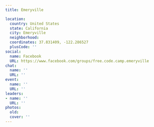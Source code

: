 ```yaml
---
title: Emeryville

location:
  country: United States
  state: California
  city: Emeryville
  neighborhood: 
  coordinates: 37.831409, -122.286527
  plusCode: ''
social:
  name: Facebook
  URL: https://www.facebook.com/groups/free.code.camp.emeryville
chat:
  name: ''
  URL: ''
event:
  name: ''
  URL: ''
leaders:
- name: ''
  URL: ''
photos:
  old: 
  cover: ''
---
```

